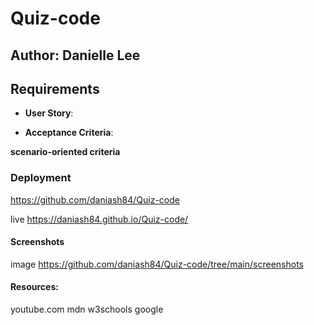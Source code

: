 # Quiz-code

## Author: Danielle Lee

## Requirements
* **User Story**:



* **Acceptance Criteria**:


**scenario-oriented criteria** 



### Deployment
https://github.com/daniash84/Quiz-code

live https://daniash84.github.io/Quiz-code/

#### Screenshots
image https://github.com/daniash84/Quiz-code/tree/main/screenshots

#### Resources:
youtube.com
mdn
w3schools
google